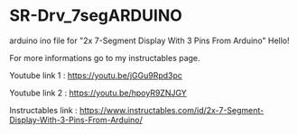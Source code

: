 # SR-Drv_7segARDUINO
arduino ino file for "2x 7-Segment Display With 3 Pins From Arduino"
Hello!

For more informations go to my instructables page. 


Youtube link 1 : https://youtu.be/jGGu9Rpd3pc

Youtube link 2 : https://youtu.be/hpoyR9ZNJGY

Instructables link : https://www.instructables.com/id/2x-7-Segment-Display-With-3-Pins-From-Arduino/
